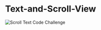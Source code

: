 # Text-and-Scroll-View

![Scroll Text Code Challenge](https://user-images.githubusercontent.com/50689509/145590987-96d52901-06a5-46bc-91c7-3e6581d4b98e.gif)




